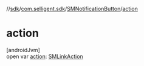 //[sdk](../../../index.md)/[com.selligent.sdk](../index.md)/[SMNotificationButton](index.md)/[action](action.md)

# action

[androidJvm]\
open var [action](action.md): [SMLinkAction](../-s-m-link-action/index.md)
